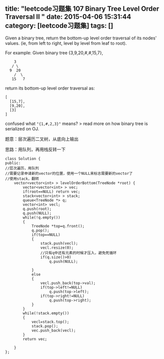 title: "leetcode习题集 107 Binary Tree Level Order Traversal II "
date: 2015-04-06 15:31:44
category: [leetcode习题集]
tags: []
---
Given a binary tree, return the bottom-up level order traversal of its nodes' values. (ie, from left to right, level by level from leaf to root).

For example:
Given binary tree {3,9,20,#,#,15,7},
```
    3
   / \
  9  20
    /  \
   15   7
```
return its bottom-up level order traversal as:
```
[
  [15,7],
  [9,20],
  [3]
]
```
confused what `"{1,#,2,3}"` means? > read more on how binary tree is serialized on OJ.

题意：层次遍历二叉树，从底向上输出

思路：用队列，再用栈反转一下




```
class Solution {
public:
//层次遍历，用队列
//需要记录申请新的vector的位置，使用一个NULL来标志需要新的vector了
//使用stack，翻转
    vector<vector<int> > levelOrderBottom(TreeNode *root) {
        vector<vector<int> > vec;
        if(root==NULL) return vec;
        stack<vector<int> > stack;
        queue<TreeNode *> q;
        vector<int> vecl;
        q.push(root);
        q.push(NULL);
        while(!q.empty())
        {
            TreeNode *top=q.front();
            q.pop();
            if(top==NULL)
            {
                stack.push(vecl);
                vecl.resize(0);
                //只有q中还有元素的时候才压入，避免死循环
                if(q.size()>0)
                    q.push(NULL);
                
            }
            else
            {
                vecl.push_back(top->val);
                if(top->left!=NULL)
                    q.push(top->left);
                if(top->right!=NULL)
                    q.push(top->right);
            }
        }
        while(!stack.empty())
        {
            vecl=stack.top();
            stack.pop();
            vec.push_back(vecl);
        }
        return vec;
        
    }
};
```
